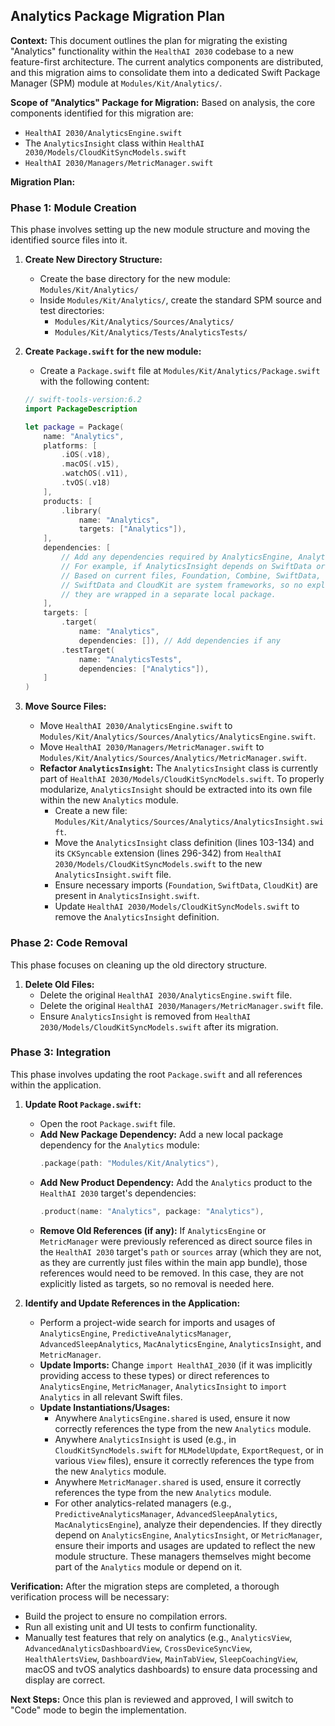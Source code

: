 ## Analytics Package Migration Plan

**Context:**
This document outlines the plan for migrating the existing "Analytics" functionality within the `HealthAI 2030` codebase to a new feature-first architecture. The current analytics components are distributed, and this migration aims to consolidate them into a dedicated Swift Package Manager (SPM) module at `Modules/Kit/Analytics/`.

**Scope of "Analytics" Package for Migration:**
Based on analysis, the core components identified for this migration are:
*   `HealthAI 2030/AnalyticsEngine.swift`
*   The `AnalyticsInsight` class within `HealthAI 2030/Models/CloudKitSyncModels.swift`
*   `HealthAI 2030/Managers/MetricManager.swift`

**Migration Plan:**

### Phase 1: Module Creation

This phase involves setting up the new module structure and moving the identified source files into it.

1.  **Create New Directory Structure:**
    *   Create the base directory for the new module: `Modules/Kit/Analytics/`
    *   Inside `Modules/Kit/Analytics/`, create the standard SPM source and test directories:
        *   `Modules/Kit/Analytics/Sources/Analytics/`
        *   `Modules/Kit/Analytics/Tests/AnalyticsTests/`

2.  **Create `Package.swift` for the new module:**
    *   Create a `Package.swift` file at `Modules/Kit/Analytics/Package.swift` with the following content:

    ```swift
    // swift-tools-version:6.2
    import PackageDescription

    let package = Package(
        name: "Analytics",
        platforms: [
            .iOS(.v18),
            .macOS(.v15),
            .watchOS(.v11),
            .tvOS(.v18)
        ],
        products: [
            .library(
                name: "Analytics",
                targets: ["Analytics"]),
        ],
        dependencies: [
            // Add any dependencies required by AnalyticsEngine, AnalyticsInsight, MetricManager
            // For example, if AnalyticsInsight depends on SwiftData or CloudKit, those might be external dependencies.
            // Based on current files, Foundation, Combine, SwiftData, CloudKit, MetricKit, OSLog are used.
            // SwiftData and CloudKit are system frameworks, so no explicit SPM dependency needed unless
            // they are wrapped in a separate local package.
        ],
        targets: [
            .target(
                name: "Analytics",
                dependencies: []), // Add dependencies if any
            .testTarget(
                name: "AnalyticsTests",
                dependencies: ["Analytics"]),
        ]
    )
    ```

3.  **Move Source Files:**
    *   Move `HealthAI 2030/AnalyticsEngine.swift` to `Modules/Kit/Analytics/Sources/Analytics/AnalyticsEngine.swift`.
    *   Move `HealthAI 2030/Managers/MetricManager.swift` to `Modules/Kit/Analytics/Sources/Analytics/MetricManager.swift`.
    *   **Refactor `AnalyticsInsight`:** The `AnalyticsInsight` class is currently part of `HealthAI 2030/Models/CloudKitSyncModels.swift`. To properly modularize, `AnalyticsInsight` should be extracted into its own file within the new `Analytics` module.
        *   Create a new file: `Modules/Kit/Analytics/Sources/Analytics/AnalyticsInsight.swift`.
        *   Move the `AnalyticsInsight` class definition (lines 103-134) and its `CKSyncable` extension (lines 296-342) from `HealthAI 2030/Models/CloudKitSyncModels.swift` to the new `AnalyticsInsight.swift` file.
        *   Ensure necessary imports (`Foundation`, `SwiftData`, `CloudKit`) are present in `AnalyticsInsight.swift`.
        *   Update `HealthAI 2030/Models/CloudKitSyncModels.swift` to remove the `AnalyticsInsight` definition.

### Phase 2: Code Removal

This phase focuses on cleaning up the old directory structure.

1.  **Delete Old Files:**
    *   Delete the original `HealthAI 2030/AnalyticsEngine.swift` file.
    *   Delete the original `HealthAI 2030/Managers/MetricManager.swift` file.
    *   Ensure `AnalyticsInsight` is removed from `HealthAI 2030/Models/CloudKitSyncModels.swift` after its migration.

### Phase 3: Integration

This phase involves updating the root `Package.swift` and all references within the application.

1.  **Update Root `Package.swift`:**
    *   Open the root `Package.swift` file.
    *   **Add New Package Dependency:** Add a new local package dependency for the `Analytics` module:
        ```swift
        .package(path: "Modules/Kit/Analytics"),
        ```
    *   **Add New Product Dependency:** Add the `Analytics` product to the `HealthAI 2030` target's dependencies:
        ```swift
        .product(name: "Analytics", package: "Analytics"),
        ```
    *   **Remove Old References (if any):** If `AnalyticsEngine` or `MetricManager` were previously referenced as direct source files in the `HealthAI 2030` target's `path` or `sources` array (which they are not, as they are currently just files within the main app bundle), those references would need to be removed. In this case, they are not explicitly listed as targets, so no removal is needed here.

2.  **Identify and Update References in the Application:**
    *   Perform a project-wide search for imports and usages of `AnalyticsEngine`, `PredictiveAnalyticsManager`, `AdvancedSleepAnalytics`, `MacAnalyticsEngine`, `AnalyticsInsight`, and `MetricManager`.
    *   **Update Imports:** Change `import HealthAI_2030` (if it was implicitly providing access to these types) or direct references to `AnalyticsEngine`, `MetricManager`, `AnalyticsInsight` to `import Analytics` in all relevant Swift files.
    *   **Update Instantiations/Usages:**
        *   Anywhere `AnalyticsEngine.shared` is used, ensure it now correctly references the type from the new `Analytics` module.
        *   Anywhere `AnalyticsInsight` is used (e.g., in `CloudKitSyncModels.swift` for `MLModelUpdate`, `ExportRequest`, or in various `View` files), ensure it correctly references the type from the new `Analytics` module.
        *   Anywhere `MetricManager.shared` is used, ensure it correctly references the type from the new `Analytics` module.
        *   For other analytics-related managers (e.g., `PredictiveAnalyticsManager`, `AdvancedSleepAnalytics`, `MacAnalyticsEngine`), analyze their dependencies. If they directly depend on `AnalyticsEngine`, `AnalyticsInsight`, or `MetricManager`, ensure their imports and usages are updated to reflect the new module structure. These managers themselves might become part of the `Analytics` module or depend on it.

**Verification:**
After the migration steps are completed, a thorough verification process will be necessary:
*   Build the project to ensure no compilation errors.
*   Run all existing unit and UI tests to confirm functionality.
*   Manually test features that rely on analytics (e.g., `AnalyticsView`, `AdvancedAnalyticsDashboardView`, `CrossDeviceSyncView`, `HealthAlertsView`, `DashboardView`, `MainTabView`, `SleepCoachingView`, macOS and tvOS analytics dashboards) to ensure data processing and display are correct.

**Next Steps:**
Once this plan is reviewed and approved, I will switch to "Code" mode to begin the implementation.